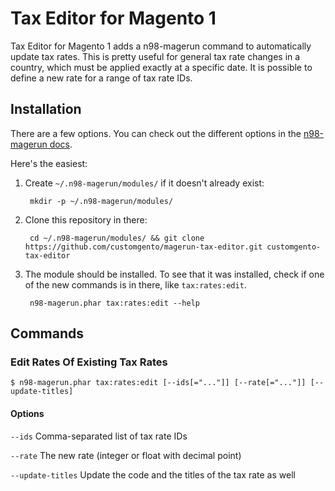 # Tax Editor for Magento 1
Tax Editor for Magento 1 adds a n98-magerun command to automatically update tax rates. This is pretty useful for general tax rate changes in a country, which must be applied exactly at a specific date. It is possible to define a new rate for a range of tax rate IDs.

## Installation
There are a few options. You can check out the different options in the [n98-magerun docs](https://magerun.net/introducting-the-new-n98-magerun-module-system/).

Here's the easiest:

1. Create `~/.n98-magerun/modules/` if it doesn't already exist:

        mkdir -p ~/.n98-magerun/modules/

2. Clone this repository in there:

        cd ~/.n98-magerun/modules/ && git clone https://github.com/customgento/magerun-tax-editor.git customgento-tax-editor

3. The module should be installed. To see that it was installed, check if one of the new commands is in there, like `tax:rates:edit`.

        n98-magerun.phar tax:rates:edit --help

## Commands

### Edit Rates Of Existing Tax Rates

    $ n98-magerun.phar tax:rates:edit [--ids[="..."]] [--rate[="..."]] [--update-titles]

#### Options

`--ids`            Comma-separated list of tax rate IDs

`--rate`           The new rate (integer or float with decimal point)

`--update-titles`  Update the code and the titles of the tax rate as well
